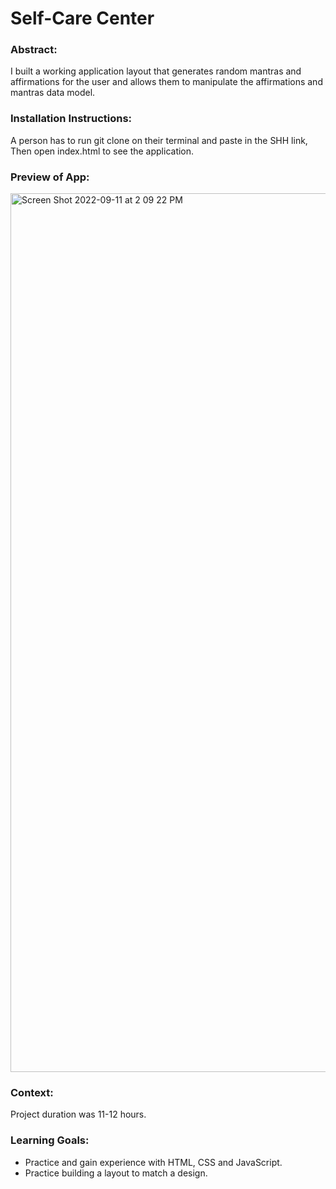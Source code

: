 # Self-Care Center

### Abstract:

I built a working application layout that generates random mantras and affirmations for the user and allows them to manipulate the affirmations and mantras data model.

### Installation Instructions:

A person has to run git clone on their terminal and paste in the SHH link,
Then open index.html to see the application.

### Preview of App:

[//]: <> (Provide ONE gif or screenshot of your application - choose the "coolest" piece of functionality to show off.)
<img width="1406" alt="Screen Shot 2022-09-11 at 2 09 22 PM" src="https://user-images.githubusercontent.com/108088961/189547020-8d9233a8-1027-47f0-990c-7af3708a6837.png">

### Context:
[//]: <> (Give some context for the project here. How long did you have to work on it? How far into the Turing program are you?)

Project duration was 11-12 hours.

### Learning Goals:
[//]: <> (What were the learning goals of this project? What tech did you work with?)

- Practice and gain experience with HTML, CSS and JavaScript.
- Practice building a layout to match a design. 
